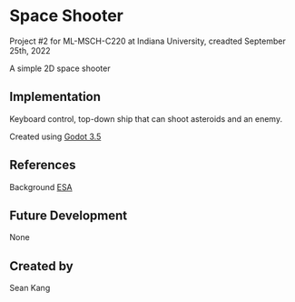 # Space Shooter

Project #2 for ML-MSCH-C220 at Indiana University, creadted September 25th, 2022

A simple 2D space shooter


## Implementation
Keyboard control, top-down ship that can shoot asteroids and an enemy.

Created using [Godot 3.5](https://godotengine.org/download)

## References
Background [ESA](https://esahubble.org/images/potw1834a/)


## Future Development
None

## Created by
Sean Kang
